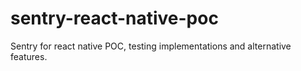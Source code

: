 # sentry-react-native-poc
Sentry for react native POC, testing implementations and alternative features.
